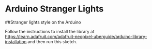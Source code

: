 # Arduino Stranger Lights
##Stranger lights style on the Arduino

Follow the instructions to install the library at https://learn.adafruit.com/adafruit-neopixel-uberguide/arduino-library-installation and then run this sketch.
